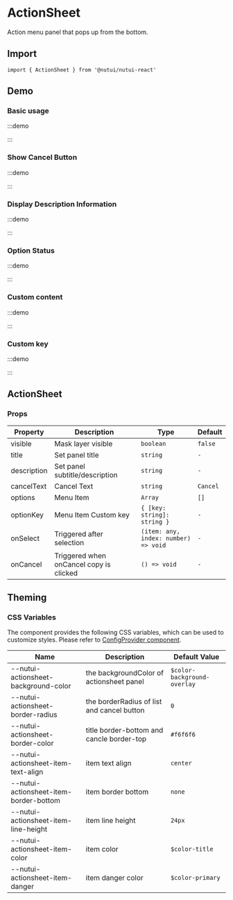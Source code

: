 # ActionSheet

Action menu panel that pops up from the bottom.

## Import

```tsx
import { ActionSheet } from '@nutui/nutui-react'
```

## Demo

### Basic usage

:::demo

<CodeBlock src='h5/demo1.tsx'></CodeBlock>

:::

### Show Cancel Button

:::demo

<CodeBlock src='h5/demo2.tsx'></CodeBlock>

:::

### Display Description Information

:::demo

<CodeBlock src='h5/demo3.tsx'></CodeBlock>

:::

### Option Status

:::demo

<CodeBlock src='h5/demo4.tsx'></CodeBlock>

:::

### Custom content

:::demo

<CodeBlock src='h5/demo5.tsx'></CodeBlock>

:::

### Custom key

:::demo

<CodeBlock src='h5/demo6.tsx'></CodeBlock>

:::

## ActionSheet

### Props

| Property | Description | Type | Default |
| --- | --- | --- | --- |
| visible | Mask layer visible | `boolean` | `false` |
| title | Set panel title | `string` | `-` |
| description | Set panel subtitle/description | `string` | `-` |
| cancelText | Cancel Text | `string` | `Cancel` |
| options | Menu Item | `Array` | `[]` |
| optionKey | Menu Item Custom key | `{ [key: string]: string }` | `-` |
| onSelect | Triggered after selection | `(item: any, index: number) => void` | `-` |
| onCancel | Triggered when onCancel copy is clicked | `() => void` | `-` |

## Theming

### CSS Variables

The component provides the following CSS variables, which can be used to customize styles. Please refer to [ConfigProvider component](#/en-US/component/configprovider).

| Name | Description | Default Value |
| --- | --- | --- |
| \--nutui-actionsheet-background-color | the backgroundColor of actionsheet panel | `$color-background-overlay` |
| \--nutui-actionsheet-border-radius | the borderRadius of list and cancel button | `0` |
| \--nutui-actionsheet-border-color | title border-bottom and cancle border-top | `#f6f6f6` |
| \--nutui-actionsheet-item-text-align | item text align | `center` |
| \--nutui-actionsheet-item-border-bottom | item border bottom | `none` |
| \--nutui-actionsheet-item-line-height | item line height | `24px` |
| \--nutui-actionsheet-item-color | item color | `$color-title` |
| \--nutui-actionsheet-item-danger | item danger color | `$color-primary` |
